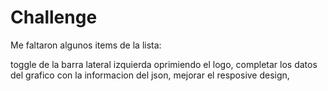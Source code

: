 # Challenge

Me faltaron algunos items de la lista:

toggle de la barra lateral izquierda oprimiendo el logo,
completar los datos del grafico con la informacion del json,
mejorar el resposive design,
